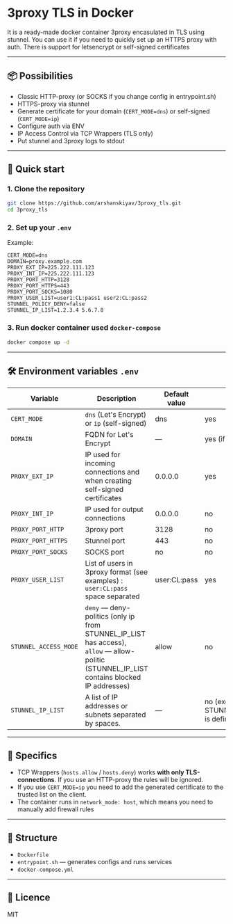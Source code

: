 # 3proxy TLS in Docker

It is a ready-made docker container 3proxy encasulated in TLS using stunnel. You can use it if you need to quickly set up an HTTPS proxy with auth. There is support for letsencrypt or self-signed certificates

---

## 📦 Possibilities
- Classic HTTP-proxy (or SOCKS if you change config in entrypoint.sh)
- HTTPS-proxy via stunnel
- Generate certificate for your domain (`CERT_MODE=dns`) or self-signed (`CERT_MODE=ip`)
- Configure auth via ENV
- IP Access Control via TCP Wrappers (TLS only)
- Put stunnel and 3proxy logs to stdout

---

## 🚀 Quick start

### 1. Clone the repository
```bash
git clone https://github.com/arshanskiyav/3proxy_tls.git
cd 3proxy_tls
```

### 2. Set up your `.env`
Example:
```env
CERT_MODE=dns
DOMAIN=proxy.example.com
PROXY_EXT_IP=225.222.111.123
PROXY_INT_IP=225.222.111.123
PROXY_PORT_HTTP=3128
PROXY_PORT_HTTPS=443
PROXY_PORT_SOCKS=1080
PROXY_USER_LIST=user1:CL:pass1 user2:CL:pass2
STUNNEL_POLICY_DENY=false
STUNNEL_IP_LIST=1.2.3.4 5.6.7.8
```

### 3. Run docker container used `docker-compose`
```bash
docker compose up -d
```

---

## 🛠 Environment variables `.env`

| Variable             | Description                                                                 | Default<br>value | Required |
|------------------------|---------------------------------------------------------------------------|------------------------|--------------|
| `CERT_MODE`            | `dns` (Let's Encrypt) or `ip` (self-signed)                              | dns                    | yes           |
| `DOMAIN`               | FQDN for Let's Encrypt                                                    | —                      | yes (if CERT_MODE=dns) |
| `PROXY_EXT_IP`         | IP used for incoming connections and when creating self-signed certificates | 0.0.0.0                | yes           |
| `PROXY_INT_IP`         | IP used for output connections                                            | 0.0.0.0              | no          |
| `PROXY_PORT_HTTP`      | 3proxy port | 3128                   | no          |
| `PROXY_PORT_HTTPS`     | Stunnel port                                          | 443                    | no          |
| `PROXY_PORT_SOCKS`     | SOCKS port                                          | no                    | no          |
| `PROXY_USER_LIST`      | List of users in 3proxy format (see examples) : `user:CL:pass` space separated       | user:CL:pass           | yes           |
| `STUNNEL_ACCESS_MODE`  | `deny` — deny-politics (only ip from STUNNEL_IP_LIST has access), <br>`allow` — allow-politic (STUNNEL_IP_LIST contains blocked IP addresses)                         | allow                  | no          |
| `STUNNEL_IP_LIST`      | A list of IP addresses or subnets separated by spaces.                                       | —                      | no (except in cases where STUNNEL_ACCESS_MODE is defined) |


---

## 🔐 Specifics
- TCP Wrappers (`hosts.allow` / `hosts.deny`) works **with only TLS-connections**. If you use an HTTP-proxy the rules will be ignored.
- If you use `CERT_MODE=ip` you need to add the generated certificate to the trusted list on the client.
- The container runs in `network_mode: host`, which means you need to manually add firewall rules

---

## 📂 Structure
- `Dockerfile`
- `entrypoint.sh` — generates configs and runs services
- `docker-compose.yml`

---

## 📜 Licence
MIT
